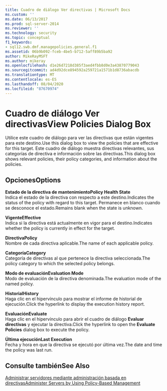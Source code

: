 ```yaml
---
title: Cuadro de diálogo Ver directivas | Microsoft Docs
ms.custom: ''
ms.date: 06/13/2017
ms.prod: sql-server-2014
ms.reviewer: ''
ms.technology: security
ms.topic: conceptual
f1_keywords:
- sql12.swb.dmf.managepolicies.general.f1
ms.assetid: 06b9b092-fceb-4be5-b712-5aff89b5ba92
author: MikeRayMSFT
ms.author: mikeray
ms.openlocfilehash: d1e26d7218d385f3aed4fbb8d0e3a43870779043
ms.sourcegitcommit: ad4d92dce894592a259721a1571b1d8736abacdb
ms.translationtype: MT
ms.contentlocale: es-ES
ms.lasthandoff: 08/04/2020
ms.locfileid: "87670974"
---
```

# <a name="view-policies-dialog-box"></a><span data-ttu-id="e1811-102">Cuadro de diálogo Ver directivas</span><span class="sxs-lookup"><span data-stu-id="e1811-102">View Policies Dialog Box</span></span>
  <span data-ttu-id="e1811-103">Utilice este cuadro de diálogo para ver las directivas que están vigentes para este destino.</span><span class="sxs-lookup"><span data-stu-id="e1811-103">Use this dialog box to view the policies that are effective for this target.</span></span> <span data-ttu-id="e1811-104">Este cuadro de diálogo muestra directivas relevantes, sus categorías de directiva e información sobre las directivas.</span><span class="sxs-lookup"><span data-stu-id="e1811-104">This dialog box shows relevant policies, their policy categories, and information about the policies.</span></span>  
  
## <a name="options"></a><span data-ttu-id="e1811-105">Opciones</span><span class="sxs-lookup"><span data-stu-id="e1811-105">Options</span></span>  
 <span data-ttu-id="e1811-106">**Estado de la directiva de mantenimiento**</span><span class="sxs-lookup"><span data-stu-id="e1811-106">**Policy Health State**</span></span>  
 <span data-ttu-id="e1811-107">Indica el estado de la directiva con respecto a este destino.</span><span class="sxs-lookup"><span data-stu-id="e1811-107">Indicates the status of the policy with regard to this target.</span></span> <span data-ttu-id="e1811-108">Permanece en blanco cuando se desconoce el estado.</span><span class="sxs-lookup"><span data-stu-id="e1811-108">Remains blank when the state is unknown.</span></span>  
  
 <span data-ttu-id="e1811-109">**Vigente**</span><span class="sxs-lookup"><span data-stu-id="e1811-109">**Effective**</span></span>  
 <span data-ttu-id="e1811-110">Indica si la directiva está actualmente en vigor para el destino.</span><span class="sxs-lookup"><span data-stu-id="e1811-110">Indicates whether the policy is currently in effect for the target.</span></span>  
  
 <span data-ttu-id="e1811-111">**Directiva**</span><span class="sxs-lookup"><span data-stu-id="e1811-111">**Policy**</span></span>  
 <span data-ttu-id="e1811-112">Nombre de cada directiva aplicable.</span><span class="sxs-lookup"><span data-stu-id="e1811-112">The name of each applicable policy.</span></span>  
  
 <span data-ttu-id="e1811-113">**Categoría**</span><span class="sxs-lookup"><span data-stu-id="e1811-113">**Category**</span></span>  
 <span data-ttu-id="e1811-114">Categoría de directivas al que pertenece la directiva seleccionada.</span><span class="sxs-lookup"><span data-stu-id="e1811-114">The policy category to which the selected policy belongs.</span></span>  
  
 <span data-ttu-id="e1811-115">**Modo de evaluación**</span><span class="sxs-lookup"><span data-stu-id="e1811-115">**Evaluation Mode**</span></span>  
 <span data-ttu-id="e1811-116">Modo de evaluación de la directiva denominada.</span><span class="sxs-lookup"><span data-stu-id="e1811-116">The evaluation mode of the named policy.</span></span>  
  
 <span data-ttu-id="e1811-117">**Historial**</span><span class="sxs-lookup"><span data-stu-id="e1811-117">**History**</span></span>  
 <span data-ttu-id="e1811-118">Haga clic en el hipervínculo para mostrar el informe de historial de ejecución.</span><span class="sxs-lookup"><span data-stu-id="e1811-118">Click the hyperlink to display the execution history report.</span></span>  
  
 <span data-ttu-id="e1811-119">**Evaluación**</span><span class="sxs-lookup"><span data-stu-id="e1811-119">**Evaluate**</span></span>  
 <span data-ttu-id="e1811-120">Haga clic en el hipervínculo para abrir el cuadro de diálogo **Evaluar directivas** y ejecutar la directiva.</span><span class="sxs-lookup"><span data-stu-id="e1811-120">Click the hyperlink to open the **Evaluate Policies** dialog box to execute the policy.</span></span>  
  
 <span data-ttu-id="e1811-121">**Última ejecución**</span><span class="sxs-lookup"><span data-stu-id="e1811-121">**Last Execution**</span></span>  
 <span data-ttu-id="e1811-122">Fecha y hora en que la directiva se ejecutó por última vez.</span><span class="sxs-lookup"><span data-stu-id="e1811-122">The date and time the policy was last run.</span></span>  
  
## <a name="see-also"></a><span data-ttu-id="e1811-123">Consulte también</span><span class="sxs-lookup"><span data-stu-id="e1811-123">See Also</span></span>  
 [<span data-ttu-id="e1811-124">Administrar servidores mediante administración basada en directivas</span><span class="sxs-lookup"><span data-stu-id="e1811-124">Administer Servers by Using Policy-Based Management</span></span>](administer-servers-by-using-policy-based-management.md)  
  
  
